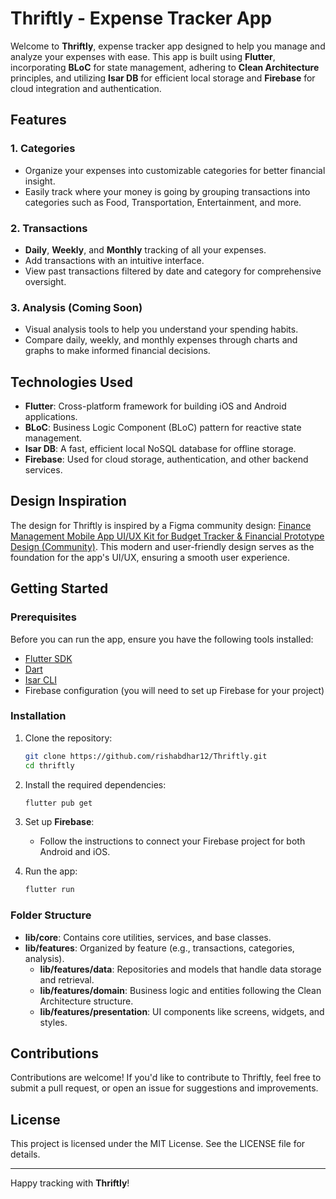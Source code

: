 # Thriftly - Expense Tracker App

Welcome to **Thriftly**, expense tracker app designed to help you manage and analyze your expenses with ease. This app is built using **Flutter**, incorporating **BLoC** for state management, adhering to **Clean Architecture** principles, and utilizing **Isar DB** for efficient local storage and **Firebase** for cloud integration and authentication.

## Features

### 1. Categories
- Organize your expenses into customizable categories for better financial insight.
- Easily track where your money is going by grouping transactions into categories such as Food, Transportation, Entertainment, and more.

### 2. Transactions
- **Daily**, **Weekly**, and **Monthly** tracking of all your expenses.
- Add transactions with an intuitive interface.
- View past transactions filtered by date and category for comprehensive oversight.

### 3. Analysis (Coming Soon)
- Visual analysis tools to help you understand your spending habits.
- Compare daily, weekly, and monthly expenses through charts and graphs to make informed financial decisions.

## Technologies Used

- **Flutter**: Cross-platform framework for building iOS and Android applications.
- **BLoC**: Business Logic Component (BLoC) pattern for reactive state management.
- **Isar DB**: A fast, efficient local NoSQL database for offline storage.
- **Firebase**: Used for cloud storage, authentication, and other backend services.

## Design Inspiration
The design for Thriftly is inspired by a Figma community design:
[Finance Management Mobile App UI/UX Kit for Budget Tracker & Financial Prototype Design (Community)](https://www.figma.com/design/G6jJh3ePeVrYZRBdxGTpGY/Finance-Management-Mobile-App-UI-UX-Kit-for-Budget-Tracker-Financial-Prototype-Design-(Community)?node-id=7388-3143&node-type=CANVAS&t=WnOjov271pjhLxYZ-0).
This modern and user-friendly design serves as the foundation for the app's UI/UX, ensuring a smooth user experience.

## Getting Started

### Prerequisites

Before you can run the app, ensure you have the following tools installed:

- [Flutter SDK](https://flutter.dev/docs/get-started/install)
- [Dart](https://dart.dev/get-dart)
- [Isar CLI](https://isar.dev/)
- Firebase configuration (you will need to set up Firebase for your project)

### Installation

1. Clone the repository:

   ```bash
   git clone https://github.com/rishabdhar12/Thriftly.git
   cd thriftly
   ```

2. Install the required dependencies:

   ```bash
   flutter pub get
   ```

3. Set up **Firebase**:

   - Follow the instructions to connect your Firebase project for both Android and iOS.

4. Run the app:

   ```bash
   flutter run
   ```

### Folder Structure

- **lib/core**: Contains core utilities, services, and base classes.
- **lib/features**: Organized by feature (e.g., transactions, categories, analysis).
    - **lib/features/data**: Repositories and models that handle data storage and retrieval.
    - **lib/features/domain**: Business logic and entities following the Clean Architecture structure.
    - **lib/features/presentation**: UI components like screens, widgets, and styles.

## Contributions

Contributions are welcome! If you'd like to contribute to Thriftly, feel free to submit a pull request, or open an issue for suggestions and improvements.

## License

This project is licensed under the MIT License. See the LICENSE file for details.

---

Happy tracking with **Thriftly**!
